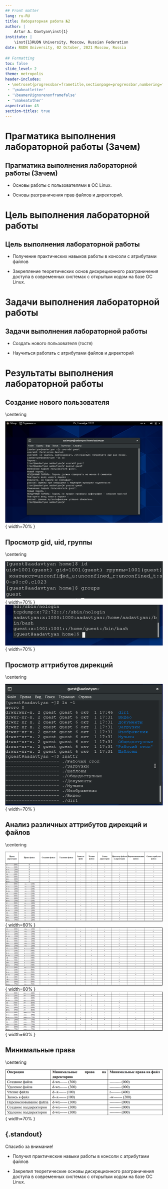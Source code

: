 ```yaml
---
## Front matter
lang: ru-RU
title: Лабораторная работа №2
author: |
	Artur A. Davtyan\inst{1}
institute: |
	\inst{1}RUDN University, Moscow, Russian Federation
date: RUDN University, 02 October, 2021 Moscow, Russia

## Formatting
toc: false
slide_level: 2
theme: metropolis
header-includes: 
 - \metroset{progressbar=frametitle,sectionpage=progressbar,numbering=fraction}
 - '\makeatletter'
 - '\beamer@ignorenonframefalse'
 - '\makeatother'
aspectratio: 43
section-titles: true
---
```


# Прагматика выполнения лабораторной работы (Зачем)

## Прагматика выполнения лабораторной работы (Зачем)

- Основы работы с пользователями в ОС Linux.

- Основы разграничения прав файлов и директорий.

# Цель выполнения лабораторной работы

## Цель выполнения лабораторной работы

- Получение практических навыков работы в консоли с атрибутами файлов

- Закрепление теоретических основ дискреционного разграничения доступа в современных системах с открытым кодом на базе ОС Linux.

# Задачи выполнения лабораторной работы

## Задачи выполнения лабораторной работы

- Создать нового пользователя (гостя)

- Научиться работать с атрибутами файлов и директорий

# Результаты выполнения лабораторной работы

## Создание нового пользователя

\centering

![](image/1.png){ width=70% }

## Просмотр gid, uid, группы

\centering

![](image/5.png){ width=70% }
![](image/6.png){ width=70% }

## Просмотр аттрибутов дирекций

\centering

![](image/9.png){ width=70% }

## Анализ различных аттрибутов дирекций и файлов

\centering

![](image/12.png){ width=60% }
![](image/13.png){ width=60% }
![](image/14.png){ width=60% }

## Минимальные права

\centering

![](image/15.png){ width=70% }

## {.standout}

Спасибо за внимание!

- Получил практические навыки работы в консоли с атрибутами файлов

- Закрепил теоретические основы дискреционного разграничения доступа в современных системах с открытым кодом на базе ОС Linux.
